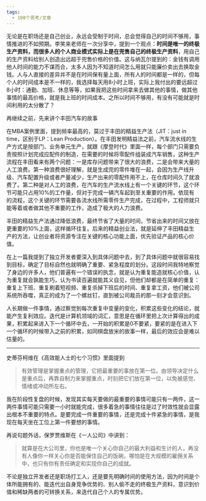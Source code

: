 ```yaml
---
tags:
  - 100个思考/文章
---
```


无论是在职场还是自己创业，永远会受制于时间，总会觉得自己的时间不够用，事情推进的不如预期。李笑来老师在一次分享中，提到一个观点：**时间是唯一的终极生产资料，而很多人的个人商业模式实际上是在兜售自己的终极生产资料**，用自己的生产资料给别人创造出远超于兜售价格的价值。这与纳瓦尔提到的：金钱有调用他人时间的能力不谋而合，太多人因为不知道时间怎么用就只能廉价卖出去换取金钱。人与人直接的差异并不是在时间保有量上面，所有人的时间都是一样的，但每个人的时间成本是不一样的，我选择每天用8小时上班，实际上我付出的要远超过8小时：通勤、加班、休息等等，如果我把这些时间拿来去做其他的事情，做其他事情的最高价格，就是我上班的时间成本。之所以时间不够用，有没有可能就是时间利用的太分散了？

再继续之前，先来讲个丰田汽车的故事

在MBA案例里面，提到频率最高的，莫过于丰田的精益生产法（JIT：just in time，区别于LP：Lean Production）。在丰田发明精益法之前，汽车流水线的生产方式是按部门、业务单元生产，就跟《摩登时代》里面一样，每个部门只需要负责按照计划完成应配件的制造，在需要的时候将零配件组装成汽车销售，这种生产流程在丰田看来有两个问题：一是库存问题带来了很大的浪费，二是会带来大量的人工浪费。第一种浪费很好理解，就是生成完的零件堆在一起，会因为生产线升级、汽车配置升级或者产量减少，生产出来的零配件用不上，在仓库时间久了就浪费了。第二种是对人工的浪费，在汽车的生产流水线上有一个关键的环节，这个环节可能只占用10%的工作量，但对于完成一辆汽车起到至关重要的作用。依现有的流程，这个关键的环节需要各流水线所需零件生产完成，在过程中，工程师就只能等着或者做其他不重要的工作，造成了极大的人力浪费。

丰田的精益生产法通过降低浪费，最终节省了大量的时间，节省出来的时间又放在更重要的10%上面，这样循环往复。后来的精益创业法，就是延伸了丰田精益生产的方法，让创业者将资源专注在关键的核心功能上面，优先验证产品的核心价值。

在上一篇我提到了独立开发者要深入到具体问题中去，到了具体问题中就很容易找到目标，确定了目标自然也就明确了重要、紧急程度的划分。这段时间我特地察觉了身边的许多人，他们普遍有一个错误的执念，就是认为重复能造就核心价值，认为重复就会孰能生巧，认为书读百遍就能其义自见，但他们却都是在简单的重复：重复上下班、重复刷着短视频、重复杀掉下班后的时间、重复拿工资，他们被公司系统所吞噬，真正的成为了一个螺丝钉，直到被公司裁员的那一刻才会意识到。

人长期做一件事情，通过察觉到每次重复中变量的变化，积累这些变化的结论，就能产生复利效应。迭代是计算机领域的词汇，意思是在循环里把上次计算得出的成果，积累起来进入下一个循环中去，一开始的积累是0不要紧，要紧的是在进入下一个循环的时候带入之前的积累，如同棋盘放米的故事一样，最后的效应会是难以估量的。

---

史蒂芬柯维在《高效能人士的七个习惯》里面提到

>有效管理是掌握重点的管理，它把最重要的事放在第一位。由领导决定什么是重点后，再靠自制力来掌握重点，时刻把它们放在第一位，以免被感觉、情绪或冲动所左右。

我在阶段性复盘的时候，发现其实每天要做的最重要的事情可能只有一两件，这一两件事情可能只需要一小时就能完成，很多着急的事情往往是过了时效性就会显露出根本不重要的特点。是要完成一件重要的事情，还是完成十件紧急的事情，是我现在每天坐在工位上第一件要想的事情。

再说句题外话，保罗贾维斯在《一人公司》中讲到：

> 就算是在大公司里，你也是唯一个关心你自己的最大利益和生计的人，再没有人像你一样关心你是否能保住自己的饭碗。哪怕是在大规模的雇佣关系中，也只有你有责任确定和实现你自己的成就。

不论是独立开发者还是职场打工人，还是要先明确时间的使用方法，因为时间是个体所能拥有的、能迭代出自身竞争优势的、别人偷不走的终极生产资料，意识到价值和稀缺两者的可转换关系，来迭代自己个人的专属优势。